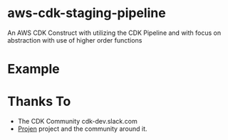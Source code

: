 # aws-cdk-staging-pipeline

An AWS CDK Construct with utilizing the CDK Pipeline and with focus on abstraction with use of higher order functions

# Example

# Thanks To
* The CDK Community cdk-dev.slack.com
* [Projen](https://github.com/projen/projen) project and the community around it.